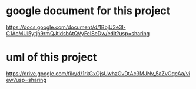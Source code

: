 # google document for this project
https://docs.google.com/document/d/1BbjU3e3l-C1AcMUl5ytjh9rmQJtldsbAtQVyFeISeDw/edit?usp=sharing

# uml of this project
https://drive.google.com/file/d/1rkGxOjsUwhzGvDtAc3MJNv_5aZvOqcAa/view?usp=sharing